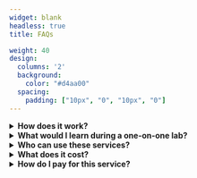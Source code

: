 ```yaml
---
widget: blank
headless: true
title: FAQs

weight: 40
design:
  columns: '2'
  background: 
    color: "#d4aa00"
  spacing:
    padding: ["10px", "0", "10px", "0"]
---
```


  <details>
      <summary><b>How does it work?</b></summary>

  1. [Register here](https://calendly.com/d/dqs-c4q-p3v).
  
  1. Submit your writing project.
  
  1. Session #1 -- Review your development plan and start learning writing skills.
  
  1. Practice your new writing skills on your writing project and submit for feedback.
  
  1. Session #2 -- Review feedback and learn additional skills.
  
  1. Repeat through Session #4.
  
  1. Session #4 -- Review post-assessment and decide next steps.
  </details>
  
  <details>
      <summary><b>What would I learn during a one-on-one lab?</b></summary>

  It depends on where you are in your writing journey but possible topics include:
  
  - the writing process, 
  
  - writing techniques,
  
  - the difference between revision and editing,  
  
  - approaches to revising and/or editing,
  
  - how to make your science more approachable.
  </details>
    
  <details>
      <summary><b>Who can use these services?</b></summary>

  Any academic who wants to improve their writing process from undergraduates to tenured professors.
  </details>

  <details>
    <summary><b>What does it cost?</b></summary>
      
  $500 per one-on-one lab.
  
  \$1500 per peer feedback lab ($500 per trainee).
  </details>    
    
  <details>
      <summary><b>How do I pay for this service?</b></summary>
  
  - Many grants and fellowships available to graduate students, postdocs, and early-career researchers include specific funds for professional development and/or consider professional development to be an allowable expense.
  
  - Ask your PI or mentor to sponsor your professional development. There is an extra option (for $100) available to mentors that want to participate directly in their trainee's professional development.
  
  - Ask your department or school to [host]({{< ref "webinars/" >}}) an ASCC writing workshop or interactive webinar.
  
  - Learn more and get more ideas for finding funding in the blog post "[How to Get Scientific Writing Editing & Consulting Paid For]({{< ref "post/pay-for-academic-editing" >}})"
  </details>
